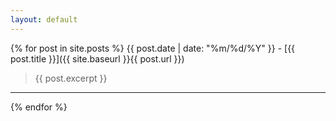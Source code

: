 ```yaml
---
layout: default
---
```


{% for post in site.posts %}
{{ post.date | date: "%m/%d/%Y" }} - [{{ post.title }}]({{ site.baseurl }}{{ post.url }})

> {{ post.excerpt }}

---
{% endfor %}
